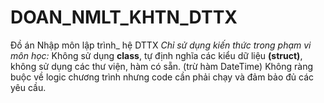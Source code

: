 # DOAN_NMLT_KHTN_DTTX
Đồ án Nhập môn lập trình_ hệ DTTX
*Chỉ sử dụng kiến thức trong phạm vi môn học:* <space><space>
Không sử dụng **class**, tự định nghĩa các kiểu dữ liệu **(struct)**, không sử dụng các thư viện, hàm có sẵn. (trừ hàm DateTime) <space><space>
Không ràng buộc về logic chương trình nhưng code cần phải chạy và đảm bảo đủ các yêu cầu.<space><space>

